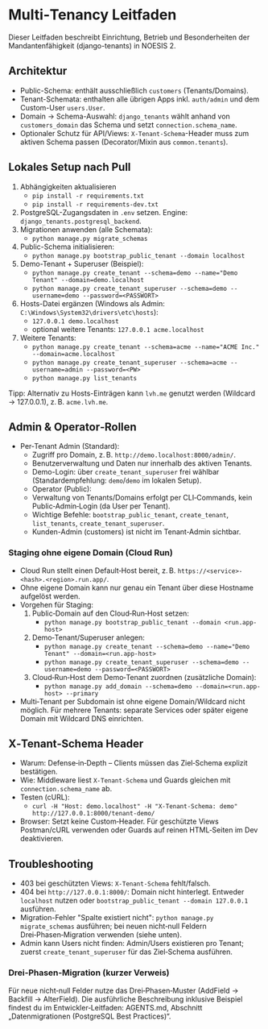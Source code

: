 # Multi‑Tenancy Leitfaden

Dieser Leitfaden beschreibt Einrichtung, Betrieb und Besonderheiten der Mandantenfähigkeit (django-tenants) in NOESIS 2.

## Architektur
- Public-Schema: enthält ausschließlich `customers` (Tenants/Domains).
- Tenant-Schemata: enthalten alle übrigen Apps inkl. `auth/admin` und dem Custom-User `users.User`.
- Domain → Schema-Auswahl: `django_tenants` wählt anhand von `customers_domain` das Schema und setzt `connection.schema_name`.
- Optionaler Schutz für API/Views: `X-Tenant-Schema`-Header muss zum aktiven Schema passen (Decorator/Mixin aus `common.tenants`).

## Lokales Setup nach Pull
1) Abhängigkeiten aktualisieren
   - `pip install -r requirements.txt`
   - `pip install -r requirements-dev.txt`
2) PostgreSQL-Zugangsdaten in `.env` setzen. Engine: `django_tenants.postgresql_backend`.
3) Migrationen anwenden (alle Schemata):
   - `python manage.py migrate_schemas`
4) Public-Schema initialisieren:
   - `python manage.py bootstrap_public_tenant --domain localhost`
5) Demo-Tenant + Superuser (Beispiel):
   - `python manage.py create_tenant --schema=demo --name="Demo Tenant" --domain=demo.localhost`
   - `python manage.py create_tenant_superuser --schema=demo --username=demo --password=<PASSWORT>`
6) Hosts-Datei ergänzen (Windows als Admin: `C:\Windows\System32\drivers\etc\hosts`):
   - `127.0.0.1 demo.localhost`
   - optional weitere Tenants: `127.0.0.1 acme.localhost`
7) Weitere Tenants:
   - `python manage.py create_tenant --schema=acme --name="ACME Inc." --domain=acme.localhost`
   - `python manage.py create_tenant_superuser --schema=acme --username=admin --password=<PW>`
   - `python manage.py list_tenants`

Tipp: Alternativ zu Hosts-Einträgen kann `lvh.me` genutzt werden (Wildcard → 127.0.0.1), z. B. `acme.lvh.me`.

## Admin & Operator‑Rollen
- Per‑Tenant Admin (Standard):
  - Zugriff pro Domain, z. B. `http://demo.localhost:8000/admin/`.
  - Benutzerverwaltung und Daten nur innerhalb des aktiven Tenants.
  - Demo-Login: über `create_tenant_superuser` frei wählbar (Standardempfehlung: `demo`/`demo` im lokalen Setup).
  - Operator (Public):
  - Verwaltung von Tenants/Domains erfolgt per CLI‑Commands, kein Public‑Admin‑Login (da User per Tenant).
  - Wichtige Befehle: `bootstrap_public_tenant`, `create_tenant`, `list_tenants`, `create_tenant_superuser`.
  - Kunden-Admin (customers) ist nicht im Tenant‑Admin sichtbar.

### Staging ohne eigene Domain (Cloud Run)
- Cloud Run stellt einen Default‑Host bereit, z. B. `https://<service>-<hash>.<region>.run.app/`.
- Ohne eigene Domain kann nur genau ein Tenant über diese Hostname aufgelöst werden.
- Vorgehen für Staging:
  1) Public‑Domain auf den Cloud‑Run‑Host setzen:
     - `python manage.py bootstrap_public_tenant --domain <run.app-host>`
  2) Demo‑Tenant/Superuser anlegen:
     - `python manage.py create_tenant --schema=demo --name="Demo Tenant" --domain=<run.app-host>`
     - `python manage.py create_tenant_superuser --schema=demo --username=demo --password=<PASSWORT>`
  3) Cloud‑Run‑Host dem Demo‑Tenant zuordnen (zusätzliche Domain):
     - `python manage.py add_domain --schema=demo --domain=<run.app-host> --primary`
- Multi‑Tenant per Subdomain ist ohne eigene Domain/Wildcard nicht möglich. Für mehrere Tenants: separate Services oder später eigene Domain mit Wildcard DNS einrichten.

## X‑Tenant‑Schema Header
- Warum: Defense‑in‑Depth – Clients müssen das Ziel‑Schema explizit bestätigen.
- Wie: Middleware liest `X-Tenant-Schema` und Guards gleichen mit `connection.schema_name` ab.
- Testen (cURL):
  - `curl -H "Host: demo.localhost" -H "X-Tenant-Schema: demo" http://127.0.0.1:8000/tenant-demo/`
- Browser: Setzt keine Custom‑Header. Für geschützte Views Postman/cURL verwenden oder Guards auf reinen HTML‑Seiten im Dev deaktivieren.

## Troubleshooting
- 403 bei geschützten Views: `X-Tenant-Schema` fehlt/falsch.
- 404 bei `http://127.0.0.1:8000/`: Domain nicht hinterlegt. Entweder `localhost` nutzen oder `bootstrap_public_tenant --domain 127.0.0.1` ausführen.
- Migration-Fehler "Spalte existiert nicht": `python manage.py migrate_schemas` ausführen; bei neuen nicht‑null Feldern Drei‑Phasen‑Migration verwenden (siehe unten).
- Admin kann Users nicht finden: Admin/Users existieren pro Tenant; zuerst `create_tenant_superuser` für das Ziel‑Schema ausführen.

### Drei‑Phasen‑Migration (kurzer Verweis)
Für neue nicht‑null Felder nutze das Drei‑Phasen‑Muster (AddField → Backfill → AlterField). Die ausführliche Beschreibung inklusive Beispiel findest du im Entwickler‑Leitfaden: AGENTS.md, Abschnitt „Datenmigrationen (PostgreSQL Best Practices)“.
